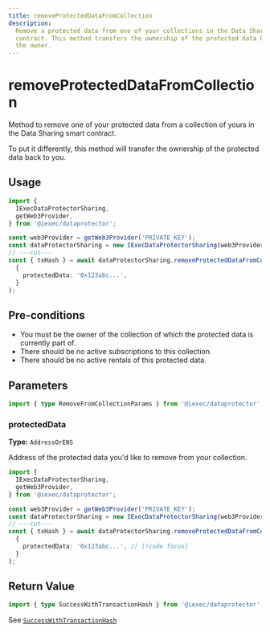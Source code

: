 ```yaml
---
title: removeProtectedDataFromCollection
description:
  Remove a protected data from one of your collections in the Data Sharing smart
  contract. This method transfers the ownership of the protected data back to
  the owner.
---
```


# removeProtectedDataFromCollection <ChainNotSupportedBadge />

Method to remove one of your protected data from a collection of yours in the
Data Sharing smart contract.

To put it differently, this method will transfer the ownership of the protected
data back to you.

## Usage

```ts twoslash
import {
  IExecDataProtectorSharing,
  getWeb3Provider,
} from '@iexec/dataprotector';

const web3Provider = getWeb3Provider('PRIVATE_KEY');
const dataProtectorSharing = new IExecDataProtectorSharing(web3Provider);
// ---cut---
const { txHash } = await dataProtectorSharing.removeProtectedDataFromCollection(
  {
    protectedData: '0x123abc...',
  }
);
```

## Pre-conditions

- You must be the owner of the collection of which the protected data is
  currently part of.
- There should be no active subscriptions to this collection.
- There should be no active rentals of this protected data.

## Parameters

```ts twoslash
import { type RemoveFromCollectionParams } from '@iexec/dataprotector';
```

### protectedData <RequiredBadge />

**Type:** `AddressOrENS`

Address of the protected data you'd like to remove from your collection.

```ts twoslash
import {
  IExecDataProtectorSharing,
  getWeb3Provider,
} from '@iexec/dataprotector';

const web3Provider = getWeb3Provider('PRIVATE_KEY');
const dataProtectorSharing = new IExecDataProtectorSharing(web3Provider);
// ---cut---
const { txHash } = await dataProtectorSharing.removeProtectedDataFromCollection(
  {
    protectedData: '0x123abc...', // [!code focus]
  }
);
```

## Return Value

```ts twoslash
import { type SuccessWithTransactionHash } from '@iexec/dataprotector';
```

See
[`SuccessWithTransactionHash`](/references/dataProtector/types#successwithtransactionhash)

<script setup>
import RequiredBadge from '@/components/RequiredBadge.vue'
import ChainNotSupportedBadge from '@/components/ChainNotSupportedBadge.vue'
</script>
